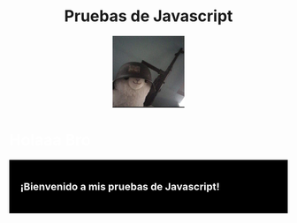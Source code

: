 <h1 align="center">Pruebas de Javascript</h1>

<p align="center">
  <a href="https://github.com/cruzcancelis-jpg/MIS-PRUEBAS-DE-JAVASCRIPT-/blob/main/Screenshot_20251005-112839.jpg">
    <img src="https://github.com/cruzcancelis-jpg/MIS-PRUEBAS-DE-JAVASCRIPT-/blob/main/Screenshot_20251005-112839.jpg" width="130" height="130" alt="ⁱᵃᵐ|𝔇ĕ𝐬†𝓻⊙γ𒆜"/>
  </a>
</p>

<p align="center">
  <a href="https://github.com/cruzcancelis-jpg/MIS-PRUEBAS-DE-JAVASCRIPT-"></a>
</p>

<h1><span style="color:white;">Holaaa Bro</span></h1>
<div style="background-color:black; padding:10px;">
  <div style="background-color:black; padding:10px;">
  <p style="color:white; font-size:18px; font-weight:bold;">
    ¡Bienvenido a mis pruebas de Javascript!
  </p>
</div>
